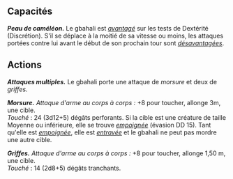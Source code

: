 ## Capacités
**_Peau de caméléon._** Le gbahali est [_avantagé_](/utiliser-les-caracteristiques/#avantage-et-desavantage) sur les tests de Dextérité (Discrétion). S'il se déplace à la moitié de sa vitesse ou moins, les attaques portées contre lui avant le début de son prochain tour sont [_désavantagées_](/utiliser-les-caracteristiques/#avantage-et-desavantage).

## Actions
**_Attaques multiples._** Le gbahali porte une attaque de _morsure_ et deux de _griffes_.

**_Morsure._** _Attaque d'arme au corps à corps :_ +8 pour toucher, allonge 3m, une cible.  
_Touché_ : 24 (3d12+5) dégâts perforants. Si la cible est une créature de taille Moyenne ou inférieure, elle se trouve [_empoignée_](/gerer-la-sante-du-personnage/#empoigne) (évasion DD 15). Tant qu'elle est [_empoignée_](/gerer-la-sante-du-personnage/#empoigne), elle est [_entravée_](/gerer-la-sante-du-personnage/#entrave) et le gbahali ne peut pas mordre une autre cible.

**_Griffes._** _Attaque d'arme au corps à corps :_ +8 pour toucher, allonge 1,50 m, une cible.  
_Touché_ : 14 (2d8+5) dégâts tranchants.
